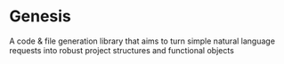 # Genesis
A code &amp; file generation library that aims to turn simple natural language requests into robust project structures and functional objects
